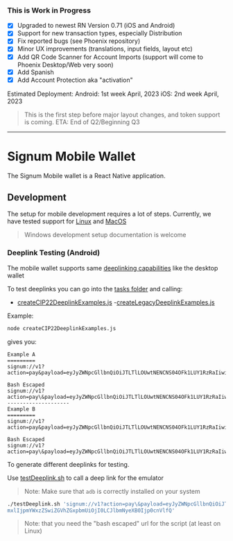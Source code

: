 ### This is Work in Progress

- [x] Upgraded to newest RN Version 0.71 (iOS and Android)
- [x] Support for new transaction types, especially Distribution
- [x] Fix reported bugs (see Phoenix repository)
- [x] Minor UX improvements (translations, input fields, layout etc)
- [x] Add QR Code Scanner for Account Imports (support will come to Phoenix Desktop/Web very soon)
- [x] Add Spanish
- [x] Add Account Protection aka "activation"

Estimated Deployment:
Android: 1st week April, 2023
iOS: 2nd week April, 2023

> This is the first step before major layout changes, and token support is coming. ETA: End of Q2/Beginning Q3

---

# Signum Mobile Wallet

The Signum Mobile wallet is a React Native application.

## Development

The setup for mobile development requires a lot of steps. Currently, we have tested support for
[Linux](./SETUP_LINUX.md) and [MacOS](<(./SETUP_MACOS.md)>)

> Windows development setup documentation is welcome

### Deeplink Testing (Android)

The mobile wallet supports same [deeplinking capabilities](../DEEPLINKING.md) like the desktop wallet

To test deeplinks you can go into the [tasks folder](./tasks) and calling:

- [createCIP22DeeplinkExamples.js](./tasks/createCIP22DeeplinkExamples.js) -[createLegacyDeeplinkExamples.js](./tasks/createLegacyDeeplinkExamples.js)

Example:

```bash
node createCIP22DeeplinkExamples.js
```

gives you:

```
Example A
=========
signum://v1?action=pay&payload=eyJyZWNpcGllbnQiOiJTLTlLOUwtNENCNS04OFk1LUY1RzRaIiwiYW1vdW50UGxhbmNrIjoxMDAwMDAwMCwiZmVlUGxhbmNrIjo3MzUwMDAsIm1lc3NhZ2UiOiJIaSwgZnJvbSBhIGRlZXAgbGluayIsIm1lc3NhZ2VJc1RleHQiOnRydWUsImltbXV0YWJsZSI6ZmFsc2UsImRlYWRsaW5lIjoyNCwiZW5jcnlwdCI6ZmFsc2V9

Bash Escaped
signum://v1?action=pay\&payload=eyJyZWNpcGllbnQiOiJTLTlLOUwtNENCNS04OFk1LUY1RzRaIiwiYW1vdW50UGxhbmNrIjoxMDAwMDAwMCwiZmVlUGxhbmNrIjo3MzUwMDAsIm1lc3NhZ2UiOiJIaSwgZnJvbSBhIGRlZXAgbGluayIsIm1lc3NhZ2VJc1RleHQiOnRydWUsImltbXV0YWJsZSI6ZmFsc2UsImRlYWRsaW5lIjoyNCwiZW5jcnlwdCI6ZmFsc2V9
--------------------
Example B
=========
signum://v1?action=pay&payload=eyJyZWNpcGllbnQiOiJTLTlLOUwtNENCNS04OFk1LUY1RzRaIiwiaW1tdXRhYmxlIjpmYWxzZSwiZGVhZGxpbmUiOjI0LCJlbmNyeXB0Ijp0cnVlfQ

Bash Escaped
signum://v1?action=pay\&payload=eyJyZWNpcGllbnQiOiJTLTlLOUwtNENCNS04OFk1LUY1RzRaIiwiaW1tdXRhYmxlIjpmYWxzZSwiZGVhZGxpbmUiOjI0LCJlbmNyeXB0Ijp0cnVlfQ

```

To generate different deeplinks for testing.

Use [testDeeplink.sh](./tasks/testDeeplink.sh) to call a deep link for the emulator

> Note: Make sure that `adb` is correctly installed on your system

```bash
./testDeeplink.sh 'signum://v1?action=pay\&payload=eyJyZWNpcGllbnQiOiJTLTlLOUwtNENCNS04OFk1LUY1RzRaIiwiaW1tdXRhY
mxlIjpmYWxzZSwiZGVhZGxpbmUiOjI0LCJlbmNyeXB0Ijp0cnVlfQ'
```

> Note: that you need the "bash escaped" url for the script (at least on Linux)
